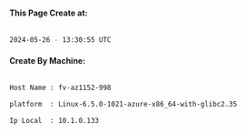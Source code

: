 
   
#### This Page Create at:

```bash

2024-05-26 - 13:30:55 UTC

```

#### Create By Machine:

```bash

Host Name : fv-az1152-998

platform  : Linux-6.5.0-1021-azure-x86_64-with-glibc2.35

Ip Local  : 10.1.0.133

```

